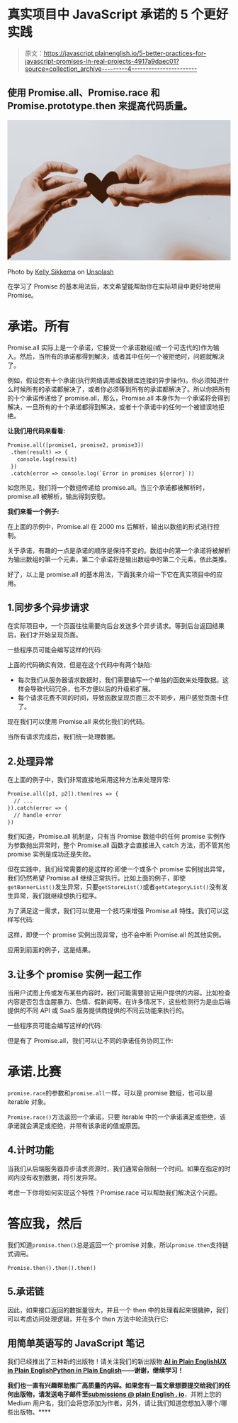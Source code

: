 # 真实项目中 JavaScript 承诺的 5 个更好实践

> 原文：<https://javascript.plainenglish.io/5-better-practices-for-javascript-promises-in-real-projects-4917a9daec01?source=collection_archive---------4----------------------->

## 使用 Promise.all、Promise.race 和 Promise.prototype.then 来提高代码质量。

![](img/c6e6672de0c054c3f078209ad5c42b7d.png)

Photo by [Kelly Sikkema](https://unsplash.com/@kellysikkema?utm_source=medium&utm_medium=referral) on [Unsplash](https://unsplash.com?utm_source=medium&utm_medium=referral)

在学习了 Promise 的基本用法后，本文希望能帮助你在实际项目中更好地使用 Promise。

# 承诺。所有

Promise.all 实际上是一个承诺，它接受一个承诺数组(或一个可迭代的)作为输入。然后，当所有的承诺都得到解决，或者其中任何一个被拒绝时，问题就解决了。

例如，假设您有十个承诺(执行网络调用或数据库连接的异步操作)。你必须知道什么时候所有的承诺都解决了，或者你必须等到所有的承诺都解决了。所以你把所有的十个承诺传递给了 promise.all，那么，Promise.all 本身作为一个承诺将会得到解决，一旦所有的十个承诺都得到解决，或者十个承诺中的任何一个被错误地拒绝。

**让我们用代码来看看:**

```
Promise.all([promise1, promise2, promise3])
 .then(result) => {
   console.log(result)
 })
 .catch(error => console.log(`Error in promises ${error}`))
```

如您所见，我们将一个数组传递给 promise.all。当三个承诺都被解析时，promise.all 被解析，输出得到安慰。

**我们来看一个例子:**

在上面的示例中，Promise.all 在 2000 ms 后解析，输出以数组的形式进行控制。

关于承诺，有趣的一点是承诺的顺序是保持不变的。数组中的第一个承诺将被解析为输出数组的第一个元素，第二个承诺将是输出数组中的第二个元素，依此类推。

好了，以上是 promise.all 的基本用法，下面我来介绍一下它在真实项目中的应用。

## 1.同步多个异步请求

在实际项目中，一个页面往往需要向后台发送多个异步请求。等到后台返回结果后，我们才开始呈现页面。

一些程序员可能会编写这样的代码:

上面的代码确实有效，但是在这个代码中有两个缺陷:

*   每次我们从服务器请求数据时，我们需要编写一个单独的函数来处理数据。这样会导致代码冗余，也不方便以后的升级和扩展。
*   每个请求花费不同的时间，导致函数呈现页面三次不同步，用户感觉页面卡住了。

现在我们可以使用 Promise.all 来优化我们的代码。

当所有请求完成后，我们统一处理数据。

## 2.处理异常

在上面的例子中，我们非常直接地采用这种方法来处理异常:

```
Promise.all([p1, p2]).then(res => {
  // ...
}).catch(error => {
  // handle error
})
```

我们知道，Promise.all 机制是，只有当 Promise 数组中的任何 promise 实例作为参数抛出异常时，整个 Promise.all 函数才会直接进入 catch 方法，而不管其他 promise 实例是成功还是失败。

但在实践中，我们经常需要的是这样的:即使一个或多个 promise 实例抛出异常，我们仍然希望 Promise.all 继续正常执行。比如上面的例子，即使`getBannerList()`发生异常，只要`getStoreList()`或者`getCategoryList()`没有发生异常，我们就继续想执行程序。

为了满足这一需求，我们可以使用一个技巧来增强 Promise.all 特性。我们可以这样写代码:

这样，即使一个 promise 实例出现异常，也不会中断 Promise.all 的其他实例。

应用到前面的例子，这是结果。

## 3.让多个 promise 实例一起工作

当用户试图上传或发布某些内容时，我们可能需要验证用户提供的内容。比如检查内容是否包含血腥暴力、色情、假新闻等。在许多情况下，这些检测行为是由后端提供的不同 API 或 SaaS 服务提供商提供的不同云功能来执行的。

一些程序员可能会编写这样的代码:

但是有了 Promise.all，我们可以让不同的承诺任务协同工作:

# 承诺.比赛

`promise.race`的参数和`promise.all`一样，可以是 promise 数组，也可以是 iterable 对象。

`Promise.race()`方法返回一个承诺，只要 iterable 中的一个承诺满足或拒绝，该承诺就会满足或拒绝，并带有该承诺的值或原因。

## 4.计时功能

当我们从后端服务器异步请求资源时，我们通常会限制一个时间。如果在指定的时间内没有收到数据，将引发异常。

考虑一下你将如何实现这个特性？Promise.race 可以帮助我们解决这个问题。

# 答应我，然后

我们知道`promise.then()`总是返回一个 promise 对象，所以`promise.then`支持链式调用。

```
Promise.then().then().then()
```

## 5.承诺链

因此，如果接口返回的数据量很大，并且一个 then 中的处理看起来很臃肿，我们可以考虑访问处理逻辑，并在多个 then 方法中轮流执行它:

## **用简单英语写的 JavaScript 笔记**

我们已经推出了三种新的出版物！请关注我们的新出版物:[**AI in Plain English**](https://medium.com/ai-in-plain-english)[**UX in Plain English**](https://medium.com/ux-in-plain-english)[**Python in Plain English**](https://medium.com/python-in-plain-english)**——谢谢，继续学习！**

**我们也一直有兴趣帮助推广高质量的内容。如果您有一篇文章想要提交给我们的任何出版物，请发送电子邮件至[**submissions @ plain English . io**](mailto:submissions@plainenglish.io)**，并附上您的 Medium 用户名，我们会将您添加为作者。另外，请让我们知道您想加入哪个/哪些出版物。****